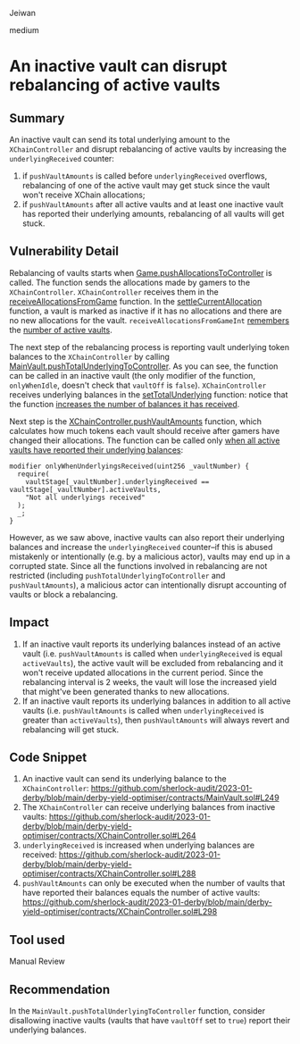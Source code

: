 Jeiwan

medium

# An inactive vault can disrupt rebalancing of active vaults

## Summary
An inactive vault can send its total underlying amount to the `XChainController` and disrupt rebalancing of active vaults by increasing the `underlyingReceived` counter:
1. if `pushVaultAmounts` is called before `underlyingReceived` overflows, rebalancing of one of the active vault may get stuck since the vault won't receive XChain allocations;
1. if `pushVaultAmounts` after all active vaults and at least one inactive vault has reported their underlying amounts, rebalancing of all vaults will get stuck.
## Vulnerability Detail
Rebalancing of vaults starts when [Game.pushAllocationsToController](https://github.com/sherlock-audit/2023-01-derby/blob/main/derby-yield-optimiser/contracts/Game.sol#L424) is called. The function sends the allocations made by gamers to the `XChainController`. `XChainController` receives them in the [receiveAllocationsFromGame](https://github.com/sherlock-audit/2023-01-derby/blob/main/derby-yield-optimiser/contracts/XChainController.sol#L193) function. In the [settleCurrentAllocation](https://github.com/sherlock-audit/2023-01-derby/blob/main/derby-yield-optimiser/contracts/XChainController.sol#L224) function, a vault is marked as inactive if it has no allocations and there are no new allocations for the vault. `receiveAllocationsFromGameInt` [remembers](https://github.com/sherlock-audit/2023-01-derby/blob/main/derby-yield-optimiser/contracts/XChainController.sol#L213) the [number of active vaults](https://github.com/sherlock-audit/2023-01-derby/blob/main/derby-yield-optimiser/contracts/XChainController.sol#L208).

The next step of the rebalancing process is reporting vault underlying token balances to the `XChainController` by calling [MainVault.pushTotalUnderlyingToController](https://github.com/sherlock-audit/2023-01-derby/blob/main/derby-yield-optimiser/contracts/MainVault.sol#L249). As you can see, the function can be called in an inactive vault (the only modifier of the function, `onlyWhenIdle`, doesn't check that `vaultOff` is `false`). `XChainController` receives underlying balances in the [setTotalUnderlying](https://github.com/sherlock-audit/2023-01-derby/blob/main/derby-yield-optimiser/contracts/XChainController.sol#L258) function: notice that the function [increases the number of balances it has received](https://github.com/sherlock-audit/2023-01-derby/blob/main/derby-yield-optimiser/contracts/XChainController.sol#L288).

Next step is the [XChainController.pushVaultAmounts](https://github.com/sherlock-audit/2023-01-derby/blob/main/derby-yield-optimiser/contracts/XChainController.sol#L295) function, which calculates how much tokens each vault should receive after gamers have changed their allocations. The function can be called only [when all active vaults have reported their underlying balances](https://github.com/sherlock-audit/2023-01-derby/blob/main/derby-yield-optimiser/contracts/XChainController.sol#L298):
```solidity
modifier onlyWhenUnderlyingsReceived(uint256 _vaultNumber) {
  require(
    vaultStage[_vaultNumber].underlyingReceived == vaultStage[_vaultNumber].activeVaults,
    "Not all underlyings received"
  );
  _;
}
```

However, as we saw above, inactive vaults can also report their underlying balances and increase the `underlyingReceived` counter–if this is abused mistakenly or intentionally (e.g. by a malicious actor), vaults may end up in a corrupted state. Since all the functions involved in rebalancing are not restricted (including `pushTotalUnderlyingToController` and `pushVaultAmounts`), a malicious actor can intentionally disrupt accounting of vaults or block a rebalancing.
## Impact
1. If an inactive vault reports its underlying balances instead of an active vault (i.e. `pushVaultAmounts` is called when `underlyingReceived` is equal `activeVaults`), the active vault will be excluded from rebalancing and it won't receive updated allocations in the current period. Since the rebalancing interval is 2 weeks, the vault will lose the increased yield that might've been generated thanks to new allocations.
1. If an inactive vault reports its underlying balances in addition to all active vaults (i.e. `pushVaultAmounts` is called when `underlyingReceived` is greater than `activeVaults`), then `pushVaultAmounts` will always revert and rebalancing will get stuck.
## Code Snippet
1. An inactive vault can send its underlying balance to the `XChainController`:
https://github.com/sherlock-audit/2023-01-derby/blob/main/derby-yield-optimiser/contracts/MainVault.sol#L249
1. The `XChainController` can receive underlying balances from inactive vaults:
https://github.com/sherlock-audit/2023-01-derby/blob/main/derby-yield-optimiser/contracts/XChainController.sol#L264
1. `underlyingReceived` is increased when underlying balances are received:
https://github.com/sherlock-audit/2023-01-derby/blob/main/derby-yield-optimiser/contracts/XChainController.sol#L288
1. `pushVaultAmounts` can only be executed when the number of vaults that have reported their balances equals the number of active vaults:
https://github.com/sherlock-audit/2023-01-derby/blob/main/derby-yield-optimiser/contracts/XChainController.sol#L298
## Tool used
Manual Review
## Recommendation
In the `MainVault.pushTotalUnderlyingToController` function, consider disallowing inactive vaults (vaults that have `vaultOff` set to `true`) report their underlying balances.
